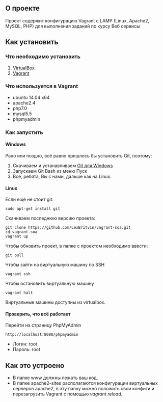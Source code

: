 ## О проекте

Проект содержит конфигурацию Vagrant с LAMP (Linux, Apache2, MySQL, PHP) для выполнения заданий по курсу Веб сервисы

## Как установить

### Что необходимо установить

1. [VirtualBox](https://www.virtualbox.org/wiki/Downloads)
2. [Vagrant](https://www.vagrantup.com/downloads.html)

### Что используется в Vagrant

* ubuntu 14.04 x64
* apache2.4
* php7.0
* mysql5.5
* phpmyadmin

### Как запустить

#### Windows

Рано или поздно, всё равно пришлось бы установить Git, поэтому:

1. Скачиваем и устанавливаем [Git для Windows](https://git-scm.com/download/win)
2. Запускаем Git Bash из меню Пуск
3. Всё, ребята, Вы с нами, дальше как на Linux.

#### Linux
Если ещё не стоит git:
```
sudo apt-get install git
```

Скачиваем последнюю версию проекта:

```
git clone https://github.com/LexBritvin/vagrant-soa.git
cd vagrant-soa
vagrant up
```

Чтобы обновить проект, в папке с проектом необходимо ввести:

```
git pull
```

Чтобы зайти на виртуальную машину по SSH
```
vagrant ssh
```

Чтобы остановить виртуальную машину
```
vagrant halt
```

Виртуальные машины доступны из virtualbox.

#### Проверить, что всё работает

Перейти на страницу PhpMyAdmin
```
http://localhost:8080/phpmyadmin
```
* Логин: root
* Пароль: root

## Как это устроено

* В папке www должны лежать ваш код. 
* В папке apache2-sites располагаются конфигурации виртуальных серверов apache2, в эту папку можно положить свои конфиги и перезагрузить Vagrant с помощью *vagrant reload*.


